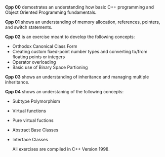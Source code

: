 **Cpp 00** demostrates an understanding how basic C++ programming and Object Oriented Programming fundamentals.

**Cpp 01** shows an understanding of memory allocation, references, pointers, and switch statements.

**Cpp 02** is an exercise meant to develop the following concepts:
  - Orthodox Canonical Class Form
  - Creating custom fixed-point number types and converting to/from floating points or integers
  - Operator overloading
  - Basic use of Binary Space Partioning

**Cpp 03** shows an understanding of inheritance and managing multiple inheritance.

**Cpp 04** shows an understaning of the following concepts:
- Subtype Polymorphism
- Virtual functions
- Pure virtual fuctions
- Abstract Base Classes
- Interface Classes

  All exercises are compiled in C++ Version 1998. 
